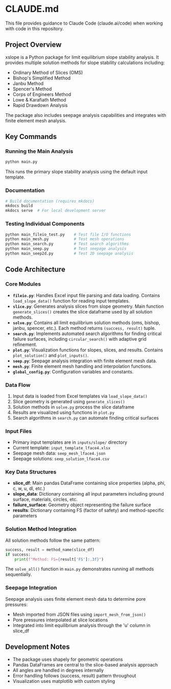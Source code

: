 # CLAUDE.md

This file provides guidance to Claude Code (claude.ai/code) when working with code in this repository.

## Project Overview

xslope is a Python package for limit equilibrium slope stability analysis. It provides multiple solution methods for slope stability calculations including:

- Ordinary Method of Slices (OMS)
- Bishop's Simplified Method
- Janbu Method
- Spencer's Method
- Corps of Engineers Method
- Lowe & Karafiath Method
- Rapid Drawdown Analysis

The package also includes seepage analysis capabilities and integrates with finite element mesh analysis.

## Key Commands

### Running the Main Analysis
```bash
python main.py
```
This runs the primary slope stability analysis using the default input template.

### Documentation
```bash
# Build documentation (requires mkdocs)
mkdocs build
mkdocs serve  # For local development server
```

### Testing Individual Components
```bash
python main_fileio_test.py    # Test file I/O functions
python main_mesh.py           # Test mesh operations
python main_search.py         # Test search algorithms
python main_seep.py           # Test seepage analysis
python main_seep2d.py         # Test 2D seepage analysis
```

## Code Architecture

### Core Modules

- **`fileio.py`**: Handles Excel input file parsing and data loading. Contains `load_slope_data()` function for reading input templates.
- **`slice.py`**: Generates analysis slices from slope geometry. Main function `generate_slices()` creates the slice dataframe used by all solution methods.
- **`solve.py`**: Contains all limit equilibrium solution methods (oms, bishop, janbu, spencer, etc.). Each method returns `(success, result)` tuple.
- **`search.py`**: Implements automated search algorithms for finding critical failure surfaces, including `circular_search()` with adaptive grid refinement.
- **`plot.py`**: Visualization functions for slopes, slices, and results. Contains `plot_solution()` and `plot_inputs()`.
- **`seep.py`**: Seepage analysis integration with finite element mesh data.
- **`mesh.py`**: Finite element mesh handling and interpolation functions.
- **`global_config.py`**: Configuration variables and constants.

### Data Flow

1. Input data is loaded from Excel templates via `load_slope_data()`
2. Slice geometry is generated using `generate_slices()` 
3. Solution methods in `solve.py` process the slice dataframe
4. Results are visualized using functions in `plot.py`
5. Search algorithms in `search.py` can automate finding critical surfaces

### Input Files

- Primary input templates are in `inputs/slope/` directory
- Current template: `input_template_lface4.xlsx`
- Seepage mesh data: `seep_mesh_lface4.json`
- Seepage solutions: `seep_solution_lface4.csv`

### Key Data Structures

- **slice_df**: Main pandas DataFrame containing slice properties (alpha, phi, c, w, u, dl, etc.)
- **slope_data**: Dictionary containing all input parameters including ground surface, materials, circles, etc.
- **failure_surface**: Geometry object representing the failure surface
- **results**: Dictionary containing FS (factor of safety) and method-specific parameters

### Solution Method Integration

All solution methods follow the same pattern:
```python
success, result = method_name(slice_df)
if success:
    print(f"Method: FS={result['FS']:.3f}")
```

The `solve_all()` function in `main.py` demonstrates running all methods sequentially.

### Seepage Integration

Seepage analysis uses finite element mesh data to determine pore pressures:
- Mesh imported from JSON files using `import_mesh_from_json()`
- Pore pressures interpolated at slice locations
- Integrated into limit equilibrium analysis through the 'u' column in slice_df

## Development Notes

- The package uses shapely for geometric operations
- Pandas DataFrames are central to the slice-based analysis approach
- All angles are handled in degrees internally
- Error handling follows (success, result) pattern throughout
- Visualization uses matplotlib with custom styling